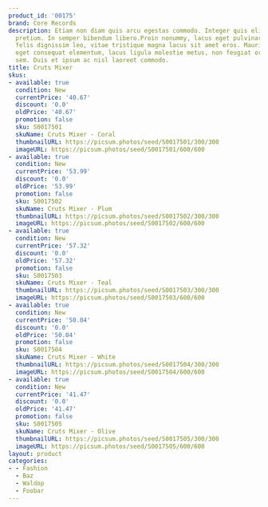 ```yaml
---
product_id: '00175'
brand: Core Records
description: Etiam non diam quis arcu egestas commodo. Integer quis elit ac mi aliquam
  pretium. In semper bibendum libero.Proin nonummy, lacus eget pulvinar lacinia, pede
  felis dignissim leo, vitae tristique magna lacus sit amet eros. Mauris dictum, nisi
  eget consequat elementum, lacus ligula molestie metus, non feugiat orci magna ac
  sem. Duis et ipsum ac nisl laoreet commodo.
title: Cruts Mixer
skus:
- available: true
  condition: New
  currentPrice: '40.67'
  discount: '0.0'
  oldPrice: '40.67'
  promotion: false
  sku: S0017501
  skuName: Cruts Mixer - Coral
  thumbnailURL: https://picsum.photos/seed/S0017501/300/300
  imageURL: https://picsum.photos/seed/S0017501/600/600
- available: true
  condition: New
  currentPrice: '53.99'
  discount: '0.0'
  oldPrice: '53.99'
  promotion: false
  sku: S0017502
  skuName: Cruts Mixer - Plum
  thumbnailURL: https://picsum.photos/seed/S0017502/300/300
  imageURL: https://picsum.photos/seed/S0017502/600/600
- available: true
  condition: New
  currentPrice: '57.32'
  discount: '0.0'
  oldPrice: '57.32'
  promotion: false
  sku: S0017503
  skuName: Cruts Mixer - Teal
  thumbnailURL: https://picsum.photos/seed/S0017503/300/300
  imageURL: https://picsum.photos/seed/S0017503/600/600
- available: true
  condition: New
  currentPrice: '50.04'
  discount: '0.0'
  oldPrice: '50.04'
  promotion: false
  sku: S0017504
  skuName: Cruts Mixer - White
  thumbnailURL: https://picsum.photos/seed/S0017504/300/300
  imageURL: https://picsum.photos/seed/S0017504/600/600
- available: true
  condition: New
  currentPrice: '41.47'
  discount: '0.0'
  oldPrice: '41.47'
  promotion: false
  sku: S0017505
  skuName: Cruts Mixer - Olive
  thumbnailURL: https://picsum.photos/seed/S0017505/300/300
  imageURL: https://picsum.photos/seed/S0017505/600/600
layout: product
categories:
- - Fashion
  - Baz
  - Waldop
  - Foobar
---
```

